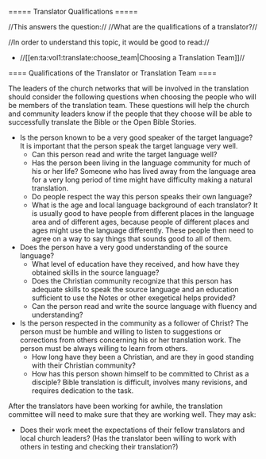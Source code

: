 ===== Translator Qualifications =====

//This answers the question:// //What are the qualifications of a translator?//

//In order to understand this topic, it would be good to read://
  * //[[en:ta:vol1:translate:choose_team|Choosing a Translation Team]]//

==== Qualifications of the Translator or Translation Team ====

The leaders of the church networks that will be involved in the translation should consider the following questions when choosing the people who will be members of the translation team. These questions will help the church and community leaders know if the people that they choose will be able to successfully translate the Bible or the Open Bible Stories. 

  - Is the person known to be a very good speaker of the target language? It is important that the person speak the target language very well.
    * Can this person read and write the target language well?
    * Has the person been living in the language community for much of his or her life? Someone who has lived away from the language area for a very long period of time might have difficulty making a natural translation.
    * Do people respect the way this person speaks their own language? 
    * What is the age and local language background of each translator? It is usually good to have people from different places in the language area and of different ages, because people of different places and ages might use the language differently. These people then need to agree on a way to say things that sounds good to all of them.
  - Does the person have a very good understanding of the source language?
    * What level of education have they received, and how have they obtained skills in the source language?
    * Does the Christian community recognize that this person has adequate skills to speak the source language and an education sufficient to use the Notes or other exegetical helps provided?
    * Can the person read and write the source language with fluency and understanding?
  - Is the person respected in the community as a follower of Christ? The person must be humble and willing to listen to suggestions or corrections from others concerning his or her translation work. The person must be always willing to learn from others.
    * How long have they been a Christian, and are they in good standing with their Christian community? 
    * How has this person shown himself to be committed to Christ as a disciple? Bible translation is difficult, involves many revisions, and requires dedication to the task.

After the translators have been working for awhile, the translation committee will need to make sure that they are working well. They may ask:

  * Does their work meet the expectations of their fellow translators and local church leaders? (Has the translator been willing to work with others in testing and checking their translation?)
